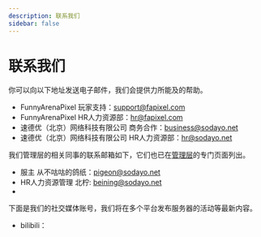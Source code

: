```yaml
---
description: 联系我们
sidebar: false
---
```

# 联系我们

你可以向以下地址发送电子邮件，我们会提供力所能及的帮助。

- FunnyArenaPixel 玩家支持：[support@fapixel.com](mailto:support@fapixel.com)
- FunnyArenaPixel HR人力资源部：[hr@fapixel.com](mailto:hr@fapixel.com)
- 速德优（北京）网络科技有限公司 商务合作：[business@sodayo.net](mailto:business@sodayo.net)
- 速德优（北京）网络科技有限公司 HR人力资源部：[hr@sodayo.net](mailto:hr@sodayo.net)



我们管理层的相关同事的联系邮箱如下，它们也已在[管理层](/team/leadership.html)的专门页面列出。

- 服主 从不咕咕的鸽纸：[pigeon@sodayo.net](mailto:pigeon@sodayo.net)
- HR人力资源管理 北柠: [beining@sodayo.net](mailto:beining@sodayo.net)
- 



下面是我们的社交媒体账号，我们将在多个平台发布服务器的活动等最新内容。

- bilibili：

